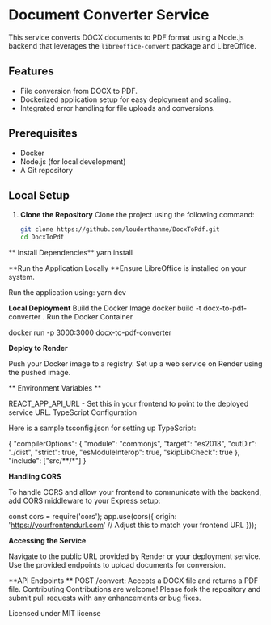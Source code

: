 # Document Converter Service

This service converts DOCX documents to PDF format using a Node.js backend that leverages the `libreoffice-convert` package and LibreOffice.

## Features

- File conversion from DOCX to PDF.
- Dockerized application setup for easy deployment and scaling.
- Integrated error handling for file uploads and conversions.

## Prerequisites

- Docker
- Node.js (for local development)
- A Git repository

## Local Setup

1. **Clone the Repository**
   Clone the project using the following command:
   ```bash
   git clone https://github.com/louderthanme/DocxToPdf.git
   cd DocxToPdf
**
Install Dependencies**
yarn install

**Run the Application Locally
**Ensure LibreOffice is installed on your system.

Run the application using:
yarn dev


**Local Deployment**
Build the Docker Image
docker build -t docx-to-pdf-converter .
Run the Docker Container

docker run -p 3000:3000 docx-to-pdf-converter

**Deploy to Render**

Push your Docker image to a registry.
Set up a web service on Render using the pushed image.

**
Environment Variables
**

REACT_APP_API_URL - Set this in your frontend to point to the deployed service URL.
TypeScript Configuration

Here is a sample tsconfig.json for setting up TypeScript:


{
  "compilerOptions": {
    "module": "commonjs",
    "target": "es2018",
    "outDir": "./dist",
    "strict": true,
    "esModuleInterop": true,
    "skipLibCheck": true
  },
  "include": ["src/**/*"]
}

**Handling CORS**

To handle CORS and allow your frontend to communicate with the backend, add CORS middleware to your Express setup:

const cors = require('cors');
app.use(cors({
  origin: 'https://yourfrontendurl.com' // Adjust this to match your frontend URL
}));


**Accessing the Service**

Navigate to the public URL provided by Render or your deployment service.
Use the provided endpoints to upload documents for conversion.

**API Endpoints
**
POST /convert: Accepts a DOCX file and returns a PDF file.
Contributing
Contributions are welcome! Please fork the repository and submit pull requests with any enhancements or bug fixes.

Licensed under MIT license
